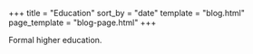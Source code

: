 +++
title = "Education"
sort_by = "date"
template = "blog.html"
page_template = "blog-page.html"
+++

Formal higher education.